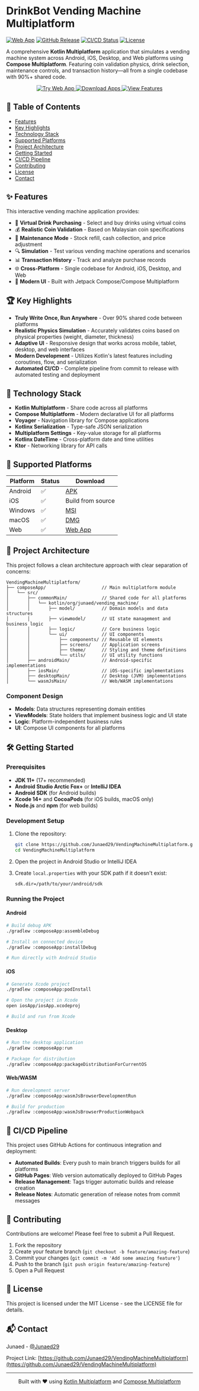 # DrinkBot Vending Machine Multiplatform

[![Web App](https://img.shields.io/badge/Web_App-Live-4CC2FF?style=for-the-badge&logo=web)](https://junaed29.github.io/VendingMachineMultiplatform/) 
[![GitHub Release](https://img.shields.io/github/v/release/Junaed29/VendingMachineMultiplatform?style=for-the-badge)](https://github.com/Junaed29/VendingMachineMultiplatform/releases/latest)
[![CI/CD Status](https://img.shields.io/github/actions/workflow/status/Junaed29/VendingMachineMultiplatform/ci-cd.yml?branch=main&style=for-the-badge&label=CI%2FCD)](https://github.com/Junaed29/VendingMachineMultiplatform/actions/workflows/ci-cd.yml)
[![License](https://img.shields.io/github/license/Junaed29/VendingMachineMultiplatform?style=for-the-badge)](LICENSE)

A comprehensive **Kotlin Multiplatform** application that simulates a vending machine system across Android, iOS, Desktop, and Web platforms using **Compose Multiplatform**. Featuring coin validation physics, drink selection, maintenance controls, and transaction history—all from a single codebase with 90%+ shared code.

<div align="center">
  <!-- Screenshots can be added here in the future
  <p>
    <img src="screenshots/android_main.jpg" width="200" alt="Android Screenshot" />
    <img src="screenshots/ios_main.jpg" width="200" alt="iOS Screenshot" />
    <img src="screenshots/desktop_main.jpg" width="320" alt="Desktop Screenshot" />
    <img src="screenshots/web_main.jpg" width="400" alt="Web Screenshot" />
  </p>
  -->
  
  <p>
    <a href="https://junaed29.github.io/VendingMachineMultiplatform/">
      <img src="https://img.shields.io/badge/Try_Web_App-4CC2FF?style=for-the-badge&logo=web&logoColor=white" alt="Try Web App" />
    </a>
    <a href="https://github.com/Junaed29/VendingMachineMultiplatform/releases/latest">
      <img src="https://img.shields.io/badge/Download_Apps-00C853?style=for-the-badge&logo=android&logoColor=white" alt="Download Apps" />
    </a>
    <a href="#features">
      <img src="https://img.shields.io/badge/View_Features-FF5722?style=for-the-badge&logo=readme&logoColor=white" alt="View Features" />
    </a>
  </p>
</div>

## 📑 Table of Contents

- [Features](#-features)
- [Key Highlights](#-key-highlights)
- [Technology Stack](#-technology-stack)
- [Supported Platforms](#-supported-platforms)
- [Project Architecture](#-project-architecture)
- [Getting Started](#-getting-started)
- [CI/CD Pipeline](#-cicd-pipeline)
- [Contributing](#-contributing)
- [License](#-license)
- [Contact](#-contact)

## ✨ Features

This interactive vending machine application provides:

- 🥤 **Virtual Drink Purchasing** - Select and buy drinks using virtual coins
- 💰 **Realistic Coin Validation** - Based on Malaysian coin specifications
- 🔧 **Maintenance Mode** - Stock refill, cash collection, and price adjustment
- 🔍 **Simulation** - Test various vending machine operations and scenarios
- 📊 **Transaction History** - Track and analyze purchase records
- 🌐 **Cross-Platform** - Single codebase for Android, iOS, Desktop, and Web
- 🎨 **Modern UI** - Built with Jetpack Compose/Compose Multiplatform

## 🏆 Key Highlights

- **Truly Write Once, Run Anywhere** - Over 90% shared code between platforms
- **Realistic Physics Simulation** - Accurately validates coins based on physical properties (weight, diameter, thickness)
- **Adaptive UI** - Responsive design that works across mobile, tablet, desktop, and web interfaces
- **Modern Development** - Utilizes Kotlin's latest features including coroutines, flow, and serialization
- **Automated CI/CD** - Complete pipeline from commit to release with automated testing and deployment

## 🚀 Technology Stack

- **Kotlin Multiplatform** - Share code across all platforms
- **Compose Multiplatform** - Modern declarative UI for all platforms
- **Voyager** - Navigation library for Compose applications
- **Kotlinx Serialization** - Type-safe JSON serialization
- **Multiplatform Settings** - Key-value storage for all platforms
- **Kotlinx DateTime** - Cross-platform date and time utilities
- **Ktor** - Networking library for API calls

## 📱 Supported Platforms

| Platform | Status | Download |
|----------|--------|----------|
| Android  | ✅     | [APK](https://github.com/Junaed29/VendingMachineMultiplatform/releases/latest/download/DrinkBot-Vending-Machine.apk) |
| iOS      | ✅     | Build from source |
| Windows  | ✅     | [MSI](https://github.com/Junaed29/VendingMachineMultiplatform/releases/latest/download/DrinkBot-1.0.0.msi) |
| macOS    | ✅     | [DMG](https://github.com/Junaed29/VendingMachineMultiplatform/releases/latest/download/DrinkBot-1.0.0.dmg) |
| Web      | ✅     | [Web App](https://junaed29.github.io/VendingMachineMultiplatform/) |

## 🧩 Project Architecture

This project follows a clean architecture approach with clear separation of concerns:

```
VendingMachineMultiplatform/
├── composeApp/                     // Main multiplatform module
│   └── src/                       
│       ├── commonMain/             // Shared code for all platforms
│       │   └── kotlin/org/junaed/vending_machine/
│       │       ├── model/          // Domain models and data structures
│       │       ├── viewmodel/      // UI state management and business logic
│       │       ├── logic/          // Core business logic
│       │       └── ui/             // UI components
│       │           ├── components/ // Reusable UI elements
│       │           ├── screens/    // Application screens
│       │           ├── theme/      // Styling and theme definitions
│       │           └── utils/      // UI utility functions
│       ├── androidMain/            // Android-specific implementations
│       ├── iosMain/                // iOS-specific implementations
│       ├── desktopMain/            // Desktop (JVM) implementations
│       └── wasmJsMain/             // Web/WASM implementations
```

### Component Design

- **Models**: Data structures representing domain entities
- **ViewModels**: State holders that implement business logic and UI state
- **Logic**: Platform-independent business rules
- **UI**: Compose UI components for all platforms

## 🛠️ Getting Started

### Prerequisites

- **JDK 11+** (17+ recommended)
- **Android Studio Arctic Fox+** or **IntelliJ IDEA**
- **Android SDK** (for Android builds)
- **Xcode 14+** and **CocoaPods** (for iOS builds, macOS only)
- **Node.js** and **npm** (for web builds)

### Development Setup

1. Clone the repository:
   ```bash
   git clone https://github.com/Junaed29/VendingMachineMultiplatform.git
   cd VendingMachineMultiplatform
   ```

2. Open the project in Android Studio or IntelliJ IDEA

3. Create `local.properties` with your SDK path if it doesn't exist:
   ```properties
   sdk.dir=/path/to/your/android/sdk
   ```

### Running the Project

#### Android
```bash
# Build debug APK
./gradlew :composeApp:assembleDebug

# Install on connected device
./gradlew :composeApp:installDebug

# Run directly with Android Studio
```

#### iOS
```bash
# Generate Xcode project
./gradlew :composeApp:podInstall

# Open the project in Xcode
open iosApp/iosApp.xcodeproj

# Build and run from Xcode
```

#### Desktop
```bash
# Run the desktop application
./gradlew :composeApp:run

# Package for distribution
./gradlew :composeApp:packageDistributionForCurrentOS
```

#### Web/WASM
```bash
# Run development server
./gradlew :composeApp:wasmJsBrowserDevelopmentRun

# Build for production
./gradlew :composeApp:wasmJsBrowserProductionWebpack
```

## 🔄 CI/CD Pipeline

This project uses GitHub Actions for continuous integration and deployment:

- **Automated Builds**: Every push to main branch triggers builds for all platforms
- **GitHub Pages**: Web version automatically deployed to GitHub Pages
- **Release Management**: Tags trigger automatic builds and release creation
- **Release Notes**: Automatic generation of release notes from commit messages

## 🤝 Contributing

Contributions are welcome! Please feel free to submit a Pull Request.

1. Fork the repository
2. Create your feature branch (`git checkout -b feature/amazing-feature`)
3. Commit your changes (`git commit -m 'Add some amazing feature'`)
4. Push to the branch (`git push origin feature/amazing-feature`)
5. Open a Pull Request

## 📝 License

This project is licensed under the MIT License - see the LICENSE file for details.

## 📬 Contact

Junaed - [@Junaed29](https://github.com/Junaed29)

Project Link: [https://github.com/Junaed29/VendingMachineMultiplatform](https://github.com/Junaed29/VendingMachineMultiplatform)

---

<p align="center">
  Built with ❤️ using <a href="https://kotlinlang.org/docs/multiplatform.html">Kotlin Multiplatform</a> and 
  <a href="https://github.com/JetBrains/compose-multiplatform">Compose Multiplatform</a>
</p>
